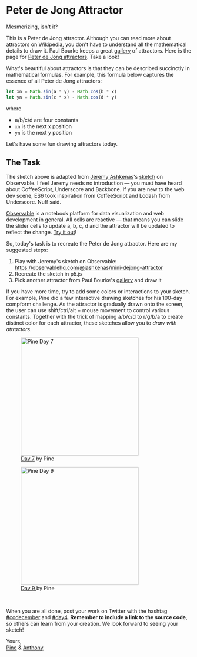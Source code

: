 # Peter de Jong Attractor

<client-only>
  <sketch-day-4 />
</client-only>

Mesmerizing, isn't it?

This is a Peter de Jong attractor. Although you can read more about attractors on [Wikipedia](https://en.wikipedia.org/wiki/Attractor), you don't have to understand all the mathematical details to draw it. Paul Bourke keeps a great [gallery](http://paulbourke.net/fractals/) of attractors. Here is the page for [Peter de Jong attractors](http://paulbourke.net/fractals/peterdejong/). Take a look!

What's beautiful about attractors is that they can be described succinctly in mathematical formulas. For example, this formula below captures the essence of all Peter de Jong attractors:

```js
let xn = Math.sin(a * y) - Math.cos(b * x)
let yn = Math.sin(c * x) - Math.cos(d * y)
```

where

- a/b/c/d are four constants
- `xn` is the next x position
- `yn` is the next y position

Let's have some fun drawing attractors today.

## The Task

The sketch above is adapted from [Jeremy Ashkenas](https://twitter.com/jashkenas)'s [sketch](https://observablehq.com/@jashkenas/mini-dejong-attractor) on Observable. I feel Jeremy needs no introduction — you must have heard about CoffeeScript, Underscore and Backbone. If you are new to the web dev scene, ES6 took inspiration from CoffeeScript and Lodash from Underscore. Nuff said.

[Observable](https://observablehq.com) is a notebook platform for data visualization and web development in general. All cells are reactive — that means you can slide the slider cells to update a, b, c, d and the attractor will be updated to reflect the change. [Try it out](https://observablehq.com/@jashkenas/mini-dejong-attractor)!

So, today's task is to recreate the Peter de Jong attractor. Here are my suggested steps:

1. Play with Jeremy's sketch on Observable: https://observablehq.com/@jashkenas/mini-dejong-attractor
2. Recreate the sketch in p5.js
3. Pick another attractor from Paul Bourke's [gallery](http://paulbourke.net/fractals/) and draw it

If you have more time, try to add some colors or interactions to your sketch. For example, Pine did a few interactive drawing sketches for his 100-day compform challenge. As the attractor is gradually drawn onto the screen, the user can use shift/ctrl/alt + mouse movement to control various constants. Together with the trick of mapping a/b/c/d to r/g/b/a to create distinct color for each attractor, these sketches allow you to *draw with attractors*.

<div class="horizontal-images">
  <figure>
    <img src="/assets/2020/4/pine-7.png" alt="Pine Day 7" width="320" height="320">
    <figcaption><a href="https://100.matsu.io/7" class="link">Day 7</a> by Pine</figcaption>
  </figure>
  <figure>
    <img src="/assets/2020/4/pine-9.png" alt="Pine Day 9" width="320" height="320">
    <figcaption><a href="https://100.matsu.io/9" class="link">Day 9 </a> by Pine</figcaption>
  </figure>
</div>
<br>

When you are all done, post your work on Twitter with the hashtag [#codecember](https://twitter.com/hashtag/codecember) and [#day4](https://twitter.com/hashtag/day4). **Remember to include a link to the source code**, so others can learn from your creation. We look forward to seeing your sketch!

Yours, <br>
[Pine](https://twitter.com/octref) & [Anthony](https://twitter.com/antfu7)
